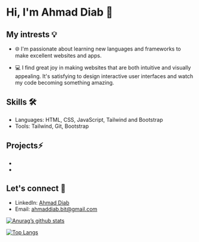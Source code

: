 # Hi, I'm Ahmad Diab 👋


## My intrests 💡


 - 🌐 I'm passionate about learning new languages and frameworks to make excellent websites and apps.
  
 - 💻 I find great joy in making websites that are both intuitive and visually appealing. It's satisfying to design interactive user interfaces and watch my code becoming something amazing.

## Skills 🛠


 - Languages: HTML, CSS, JavaScript, Tailwind and Bootstrap
 - Tools: Tailwind, Git, Bootstrap

## Projects⚡
 - 
 - 

## Let's connect 💬
- LinkedIn: <a href="https://www.linkedin.com/in/ahmad-diab-9854b5296/">Ahmad Diab</a>
- Email: ahmaddiab.bit@gmail.com

[![Anurag’s github stats](https://github-readme-stats.vercel.app/api?username=A-Diab1)](https://github.com/A-Diab1)

[![Top Langs](https://github-readme-stats.vercel.app/api/top-langs/?username=A-Diab1&layout=compact)](https://github.com/A-Diab1)
